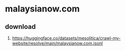 # malaysianow.com

## download

1. https://huggingface.co/datasets/mesolitica/crawl-my-website/resolve/main/malaysianow.com.jsonl